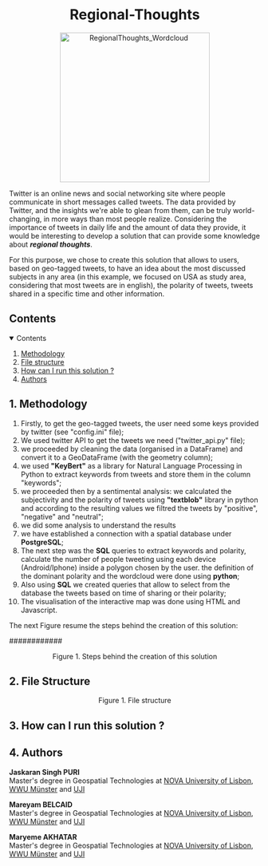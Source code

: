 <h1 align="center"><b>Regional-Thoughts</b></h1>


<p align="center">
<img width="300" alt="RegionalThoughts_Wordcloud" src="https://user-images.githubusercontent.com/99036510/155221764-59abc221-d588-4ceb-820b-0ce8e20b93a1.png">
</p>



Twitter is an online news and social networking site where people communicate in short messages called tweets. The data provided by Twitter, and the insights we're able to glean from them, can be truly world-changing, in more ways than most people realize.
Considering the importance of tweets in daily life and the amount of data they provide, it would be interesting to develop a solution that can provide some knowledge about ***regional thoughts***.

For this purpose, we chose to create this solution that allows to users, based on geo-tagged tweets, to have an idea about the most discussed subjects in any area (in this example, we focused on USA as study area, considering that most tweets are in english), the polarity of tweets, tweets shared in a specific time and other information.

<!-- CONTENTS -->
<h2 id = "contents">Contents</h2>

<details open = "open">
  <summary>Contents</summary>
  <ol>
    <li><a href = "#methodology">Methodology</a></li>
    <li><a href = "#structure">File structure</a></li>
    <li><a href = "#steps">How can I run this solution ?</a></li>
    <li><a href = "#Authors">Authors</a></li>
  </ol>
</details>

<h2 id = "methodology">1. Methodology</h2>


1. Firstly, to get the geo-tagged tweets, the user need some keys provided by twitter (see "config.ini" file);
2. We used twitter API to get the tweets we need ("twitter_api.py" file);
3. we proceeded by cleaning the data (organised in a DataFrame) and convert it to a GeoDataFrame (with the geometry column);
4. we used **"KeyBert"** as a library for Natural Language Processing in Python to extract keywords from tweets and store them in the column "keywords";
5. we proceeded then by a sentimental analysis: we calculated the subjectivity and the polarity of tweets using **"textblob"** library in python and according to the resulting values we filtred the tweets by "positive", "negative" and "neutral";
6. we did some analysis to understand the results
7. we have established a connection with a spatial database under **PostgreSQL**;
8. The next step was the **SQL** queries to extract keywords and polarity, calculate the number of people tweeting using each device (Android/Iphone) inside a polygon chosen by the user. the definition of the dominant polarity and the wordcloud were done using **python**;
9. Also using **SQL** we created queries that allow to select from the database the tweets based on time of sharing or their polarity;
10. The visualisation of the interactive map was done using HTML and Javascript.

The next Figure resume the steps behind the creation of this solution:

############



<p align="center">Figure 1. Steps behind the creation of this solution</p>




<h2 id = "structure">2. File Structure</h2>



<p align="center">Figure 1. File structure</p>


<h2 id = "steps">3. How can I run this solution ?</h2>








<h2 id = "Authors">4. Authors</h2>
<b>Jaskaran Singh PURI</b><br>
Master's degree in Geospatial Technologies at <a href ="https://www.novaims.unl.pt/" target = "_blank">NOVA University of Lisbon</a>, <a href ="https://www.uni-muenster.de/en/" target = "_blank">WWU Münster</a> and <a href ="https://www.uji.es/" target = "_blank">UJI</a><br>
</p>
<b>Mareyam BELCAID</b><br>
Master's degree in Geospatial Technologies at <a href ="https://www.novaims.unl.pt/" target = "_blank">NOVA University of Lisbon</a>, <a href ="https://www.uni-muenster.de/en/" target = "_blank">WWU Münster</a> and <a href ="https://www.uji.es/" target = "_blank">UJI</a><br>
</p>
<b>Maryeme AKHATAR</b><br>
Master's degree in Geospatial Technologies at <a href ="https://www.novaims.unl.pt/" target = "_blank">NOVA University of Lisbon</a>, <a href ="https://www.uni-muenster.de/en/" target = "_blank">WWU Münster</a> and <a href ="https://www.uji.es/" target = "_blank">UJI</a><br>
</p>


